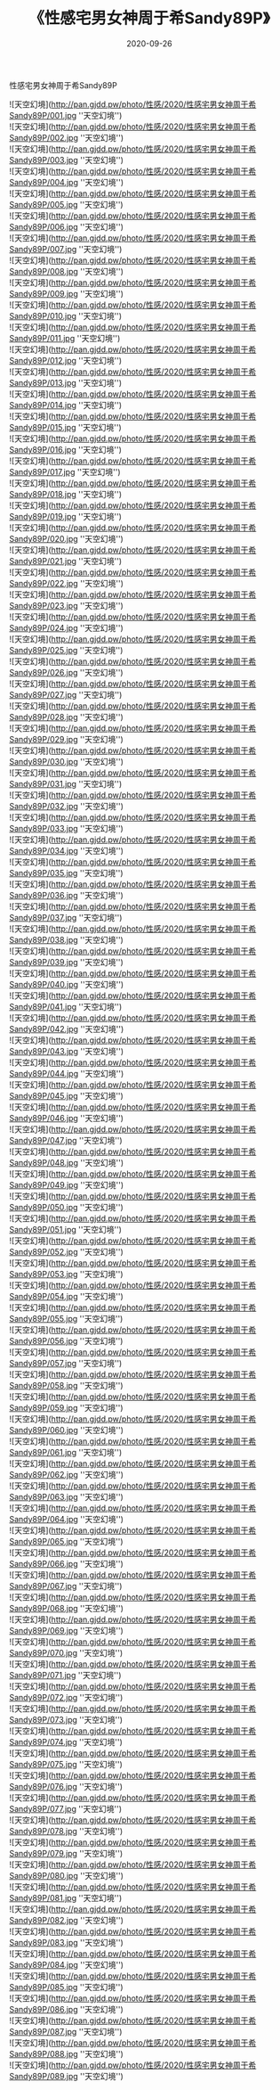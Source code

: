 ﻿---
layout: post
title:  《性感宅男女神周于希Sandy89P》
date:   2020-09-26
img: http://pan.gjdd.pw/photo/性感/2020/性感宅男女神周于希Sandy89P/000.jpg
categories: [美女, 性感, 泳衣]
---

性感宅男女神周于希Sandy89P



![天空幻境](http://pan.gjdd.pw/photo/性感/2020/性感宅男女神周于希Sandy89P/001.jpg ''天空幻境'') <br>
![天空幻境](http://pan.gjdd.pw/photo/性感/2020/性感宅男女神周于希Sandy89P/002.jpg ''天空幻境'') <br>
![天空幻境](http://pan.gjdd.pw/photo/性感/2020/性感宅男女神周于希Sandy89P/003.jpg ''天空幻境'') <br>
![天空幻境](http://pan.gjdd.pw/photo/性感/2020/性感宅男女神周于希Sandy89P/004.jpg ''天空幻境'') <br>
![天空幻境](http://pan.gjdd.pw/photo/性感/2020/性感宅男女神周于希Sandy89P/005.jpg ''天空幻境'') <br>
![天空幻境](http://pan.gjdd.pw/photo/性感/2020/性感宅男女神周于希Sandy89P/006.jpg ''天空幻境'') <br>
![天空幻境](http://pan.gjdd.pw/photo/性感/2020/性感宅男女神周于希Sandy89P/007.jpg ''天空幻境'') <br>
![天空幻境](http://pan.gjdd.pw/photo/性感/2020/性感宅男女神周于希Sandy89P/008.jpg ''天空幻境'') <br>
![天空幻境](http://pan.gjdd.pw/photo/性感/2020/性感宅男女神周于希Sandy89P/009.jpg ''天空幻境'') <br>
![天空幻境](http://pan.gjdd.pw/photo/性感/2020/性感宅男女神周于希Sandy89P/010.jpg ''天空幻境'') <br>
![天空幻境](http://pan.gjdd.pw/photo/性感/2020/性感宅男女神周于希Sandy89P/011.jpg ''天空幻境'') <br>
![天空幻境](http://pan.gjdd.pw/photo/性感/2020/性感宅男女神周于希Sandy89P/012.jpg ''天空幻境'') <br>
![天空幻境](http://pan.gjdd.pw/photo/性感/2020/性感宅男女神周于希Sandy89P/013.jpg ''天空幻境'') <br>
![天空幻境](http://pan.gjdd.pw/photo/性感/2020/性感宅男女神周于希Sandy89P/014.jpg ''天空幻境'') <br>
![天空幻境](http://pan.gjdd.pw/photo/性感/2020/性感宅男女神周于希Sandy89P/015.jpg ''天空幻境'') <br>
![天空幻境](http://pan.gjdd.pw/photo/性感/2020/性感宅男女神周于希Sandy89P/016.jpg ''天空幻境'') <br>
![天空幻境](http://pan.gjdd.pw/photo/性感/2020/性感宅男女神周于希Sandy89P/017.jpg ''天空幻境'') <br>
![天空幻境](http://pan.gjdd.pw/photo/性感/2020/性感宅男女神周于希Sandy89P/018.jpg ''天空幻境'') <br>
![天空幻境](http://pan.gjdd.pw/photo/性感/2020/性感宅男女神周于希Sandy89P/019.jpg ''天空幻境'') <br>
![天空幻境](http://pan.gjdd.pw/photo/性感/2020/性感宅男女神周于希Sandy89P/020.jpg ''天空幻境'') <br>
![天空幻境](http://pan.gjdd.pw/photo/性感/2020/性感宅男女神周于希Sandy89P/021.jpg ''天空幻境'') <br>
![天空幻境](http://pan.gjdd.pw/photo/性感/2020/性感宅男女神周于希Sandy89P/022.jpg ''天空幻境'') <br>
![天空幻境](http://pan.gjdd.pw/photo/性感/2020/性感宅男女神周于希Sandy89P/023.jpg ''天空幻境'') <br>
![天空幻境](http://pan.gjdd.pw/photo/性感/2020/性感宅男女神周于希Sandy89P/024.jpg ''天空幻境'') <br>
![天空幻境](http://pan.gjdd.pw/photo/性感/2020/性感宅男女神周于希Sandy89P/025.jpg ''天空幻境'') <br>
![天空幻境](http://pan.gjdd.pw/photo/性感/2020/性感宅男女神周于希Sandy89P/026.jpg ''天空幻境'') <br>
![天空幻境](http://pan.gjdd.pw/photo/性感/2020/性感宅男女神周于希Sandy89P/027.jpg ''天空幻境'') <br>
![天空幻境](http://pan.gjdd.pw/photo/性感/2020/性感宅男女神周于希Sandy89P/028.jpg ''天空幻境'') <br>
![天空幻境](http://pan.gjdd.pw/photo/性感/2020/性感宅男女神周于希Sandy89P/029.jpg ''天空幻境'') <br>
![天空幻境](http://pan.gjdd.pw/photo/性感/2020/性感宅男女神周于希Sandy89P/030.jpg ''天空幻境'') <br>
![天空幻境](http://pan.gjdd.pw/photo/性感/2020/性感宅男女神周于希Sandy89P/031.jpg ''天空幻境'') <br>
![天空幻境](http://pan.gjdd.pw/photo/性感/2020/性感宅男女神周于希Sandy89P/032.jpg ''天空幻境'') <br>
![天空幻境](http://pan.gjdd.pw/photo/性感/2020/性感宅男女神周于希Sandy89P/033.jpg ''天空幻境'') <br>
![天空幻境](http://pan.gjdd.pw/photo/性感/2020/性感宅男女神周于希Sandy89P/034.jpg ''天空幻境'') <br>
![天空幻境](http://pan.gjdd.pw/photo/性感/2020/性感宅男女神周于希Sandy89P/035.jpg ''天空幻境'') <br>
![天空幻境](http://pan.gjdd.pw/photo/性感/2020/性感宅男女神周于希Sandy89P/036.jpg ''天空幻境'') <br>
![天空幻境](http://pan.gjdd.pw/photo/性感/2020/性感宅男女神周于希Sandy89P/037.jpg ''天空幻境'') <br>
![天空幻境](http://pan.gjdd.pw/photo/性感/2020/性感宅男女神周于希Sandy89P/038.jpg ''天空幻境'') <br>
![天空幻境](http://pan.gjdd.pw/photo/性感/2020/性感宅男女神周于希Sandy89P/039.jpg ''天空幻境'') <br>
![天空幻境](http://pan.gjdd.pw/photo/性感/2020/性感宅男女神周于希Sandy89P/040.jpg ''天空幻境'') <br>
![天空幻境](http://pan.gjdd.pw/photo/性感/2020/性感宅男女神周于希Sandy89P/041.jpg ''天空幻境'') <br>
![天空幻境](http://pan.gjdd.pw/photo/性感/2020/性感宅男女神周于希Sandy89P/042.jpg ''天空幻境'') <br>
![天空幻境](http://pan.gjdd.pw/photo/性感/2020/性感宅男女神周于希Sandy89P/043.jpg ''天空幻境'') <br>
![天空幻境](http://pan.gjdd.pw/photo/性感/2020/性感宅男女神周于希Sandy89P/044.jpg ''天空幻境'') <br>
![天空幻境](http://pan.gjdd.pw/photo/性感/2020/性感宅男女神周于希Sandy89P/045.jpg ''天空幻境'') <br>
![天空幻境](http://pan.gjdd.pw/photo/性感/2020/性感宅男女神周于希Sandy89P/046.jpg ''天空幻境'') <br>
![天空幻境](http://pan.gjdd.pw/photo/性感/2020/性感宅男女神周于希Sandy89P/047.jpg ''天空幻境'') <br>
![天空幻境](http://pan.gjdd.pw/photo/性感/2020/性感宅男女神周于希Sandy89P/048.jpg ''天空幻境'') <br>
![天空幻境](http://pan.gjdd.pw/photo/性感/2020/性感宅男女神周于希Sandy89P/049.jpg ''天空幻境'') <br>
![天空幻境](http://pan.gjdd.pw/photo/性感/2020/性感宅男女神周于希Sandy89P/050.jpg ''天空幻境'') <br>
![天空幻境](http://pan.gjdd.pw/photo/性感/2020/性感宅男女神周于希Sandy89P/051.jpg ''天空幻境'') <br>
![天空幻境](http://pan.gjdd.pw/photo/性感/2020/性感宅男女神周于希Sandy89P/052.jpg ''天空幻境'') <br>
![天空幻境](http://pan.gjdd.pw/photo/性感/2020/性感宅男女神周于希Sandy89P/053.jpg ''天空幻境'') <br>
![天空幻境](http://pan.gjdd.pw/photo/性感/2020/性感宅男女神周于希Sandy89P/054.jpg ''天空幻境'') <br>
![天空幻境](http://pan.gjdd.pw/photo/性感/2020/性感宅男女神周于希Sandy89P/055.jpg ''天空幻境'') <br>
![天空幻境](http://pan.gjdd.pw/photo/性感/2020/性感宅男女神周于希Sandy89P/056.jpg ''天空幻境'') <br>
![天空幻境](http://pan.gjdd.pw/photo/性感/2020/性感宅男女神周于希Sandy89P/057.jpg ''天空幻境'') <br>
![天空幻境](http://pan.gjdd.pw/photo/性感/2020/性感宅男女神周于希Sandy89P/058.jpg ''天空幻境'') <br>
![天空幻境](http://pan.gjdd.pw/photo/性感/2020/性感宅男女神周于希Sandy89P/059.jpg ''天空幻境'') <br>
![天空幻境](http://pan.gjdd.pw/photo/性感/2020/性感宅男女神周于希Sandy89P/060.jpg ''天空幻境'') <br>
![天空幻境](http://pan.gjdd.pw/photo/性感/2020/性感宅男女神周于希Sandy89P/061.jpg ''天空幻境'') <br>
![天空幻境](http://pan.gjdd.pw/photo/性感/2020/性感宅男女神周于希Sandy89P/062.jpg ''天空幻境'') <br>
![天空幻境](http://pan.gjdd.pw/photo/性感/2020/性感宅男女神周于希Sandy89P/063.jpg ''天空幻境'') <br>
![天空幻境](http://pan.gjdd.pw/photo/性感/2020/性感宅男女神周于希Sandy89P/064.jpg ''天空幻境'') <br>
![天空幻境](http://pan.gjdd.pw/photo/性感/2020/性感宅男女神周于希Sandy89P/065.jpg ''天空幻境'') <br>
![天空幻境](http://pan.gjdd.pw/photo/性感/2020/性感宅男女神周于希Sandy89P/066.jpg ''天空幻境'') <br>
![天空幻境](http://pan.gjdd.pw/photo/性感/2020/性感宅男女神周于希Sandy89P/067.jpg ''天空幻境'') <br>
![天空幻境](http://pan.gjdd.pw/photo/性感/2020/性感宅男女神周于希Sandy89P/068.jpg ''天空幻境'') <br>
![天空幻境](http://pan.gjdd.pw/photo/性感/2020/性感宅男女神周于希Sandy89P/069.jpg ''天空幻境'') <br>
![天空幻境](http://pan.gjdd.pw/photo/性感/2020/性感宅男女神周于希Sandy89P/070.jpg ''天空幻境'') <br>
![天空幻境](http://pan.gjdd.pw/photo/性感/2020/性感宅男女神周于希Sandy89P/071.jpg ''天空幻境'') <br>
![天空幻境](http://pan.gjdd.pw/photo/性感/2020/性感宅男女神周于希Sandy89P/072.jpg ''天空幻境'') <br>
![天空幻境](http://pan.gjdd.pw/photo/性感/2020/性感宅男女神周于希Sandy89P/073.jpg ''天空幻境'') <br>
![天空幻境](http://pan.gjdd.pw/photo/性感/2020/性感宅男女神周于希Sandy89P/074.jpg ''天空幻境'') <br>
![天空幻境](http://pan.gjdd.pw/photo/性感/2020/性感宅男女神周于希Sandy89P/075.jpg ''天空幻境'') <br>
![天空幻境](http://pan.gjdd.pw/photo/性感/2020/性感宅男女神周于希Sandy89P/076.jpg ''天空幻境'') <br>
![天空幻境](http://pan.gjdd.pw/photo/性感/2020/性感宅男女神周于希Sandy89P/077.jpg ''天空幻境'') <br>
![天空幻境](http://pan.gjdd.pw/photo/性感/2020/性感宅男女神周于希Sandy89P/078.jpg ''天空幻境'') <br>
![天空幻境](http://pan.gjdd.pw/photo/性感/2020/性感宅男女神周于希Sandy89P/079.jpg ''天空幻境'') <br>
![天空幻境](http://pan.gjdd.pw/photo/性感/2020/性感宅男女神周于希Sandy89P/080.jpg ''天空幻境'') <br>
![天空幻境](http://pan.gjdd.pw/photo/性感/2020/性感宅男女神周于希Sandy89P/081.jpg ''天空幻境'') <br>
![天空幻境](http://pan.gjdd.pw/photo/性感/2020/性感宅男女神周于希Sandy89P/082.jpg ''天空幻境'') <br>
![天空幻境](http://pan.gjdd.pw/photo/性感/2020/性感宅男女神周于希Sandy89P/083.jpg ''天空幻境'') <br>
![天空幻境](http://pan.gjdd.pw/photo/性感/2020/性感宅男女神周于希Sandy89P/084.jpg ''天空幻境'') <br>
![天空幻境](http://pan.gjdd.pw/photo/性感/2020/性感宅男女神周于希Sandy89P/085.jpg ''天空幻境'') <br>
![天空幻境](http://pan.gjdd.pw/photo/性感/2020/性感宅男女神周于希Sandy89P/086.jpg ''天空幻境'') <br>
![天空幻境](http://pan.gjdd.pw/photo/性感/2020/性感宅男女神周于希Sandy89P/087.jpg ''天空幻境'') <br>
![天空幻境](http://pan.gjdd.pw/photo/性感/2020/性感宅男女神周于希Sandy89P/088.jpg ''天空幻境'') <br>
![天空幻境](http://pan.gjdd.pw/photo/性感/2020/性感宅男女神周于希Sandy89P/089.jpg ''天空幻境'') <br>